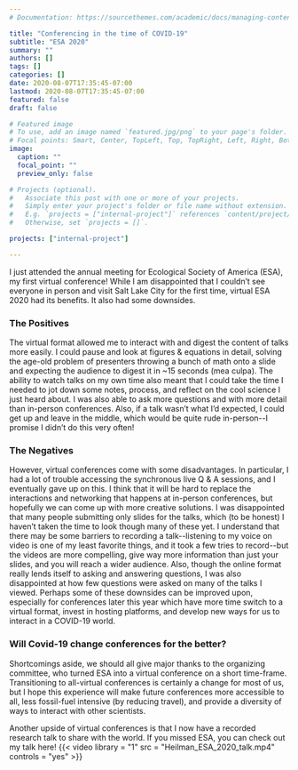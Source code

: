 ```yaml
---
# Documentation: https://sourcethemes.com/academic/docs/managing-content/

title: "Conferencing in the time of COVID-19"
subtitle: "ESA 2020"
summary: ""
authors: []
tags: []
categories: []
date: 2020-08-07T17:35:45-07:00
lastmod: 2020-08-07T17:35:45-07:00
featured: false
draft: false

# Featured image
# To use, add an image named `featured.jpg/png` to your page's folder.
# Focal points: Smart, Center, TopLeft, Top, TopRight, Left, Right, BottomLeft, Bottom, BottomRight.
image:
  caption: ""
  focal_point: ""
  preview_only: false

# Projects (optional).
#   Associate this post with one or more of your projects.
#   Simply enter your project's folder or file name without extension.
#   E.g. `projects = ["internal-project"]` references `content/project/deep-learning/index.md`.
#   Otherwise, set `projects = []`.

projects: ["internal-project"]

---
```


I just attended the annual meeting for Ecological Society of America (ESA), my first virtual conference! While I am disappointed that I couldn’t see everyone in person and visit Salt Lake City for the first time, virtual ESA 2020 had its benefits. It also had some downsides. 

### The Positives
The virtual format allowed me to  interact with and digest the content of talks more easily. I could pause and look at figures & equations in detail, solving the age-old problem of presenters throwing a bunch of math onto a slide and expecting the audience to digest it in ~15 seconds (mea culpa). The ability to watch talks on my own time also meant that I could take the time I needed to jot down some notes, process, and reflect on the cool science I just heard about. I was also able to ask more questions and with more detail than in-person conferences. Also, if a talk wasn’t what I’d expected, I could get up and leave in the middle, which would be quite rude in-person--I promise I didn’t do this very often! 


### The Negatives
However, virtual conferences come with some disadvantages. In particular, I had a lot of trouble accessing the synchronous live Q & A sessions, and I eventually gave up on this. I think that it will be hard to replace the interactions and networking that happens at in-person conferences, but hopefully we can come up with more creative solutions. I was disappointed that many people submitting only slides for the talks, which (to be honest) I haven’t taken the time to look though many of these yet. I understand that there may be some barriers to recording a talk--listening to my voice on video is one of my least favorite things, and it took a few tries to record--but the videos are more compelling, give way more information than just your slides, and you will reach a wider audience. Also, though the online format really lends itself to asking and answering questions, I was also disappointed at how few questions were asked on many of the talks I viewed. Perhaps some of these downsides can be improved upon, especially for conferences later this year which have more time switch to a virtual format, invest in hosting platforms, and develop new ways for us to interact in a COVID-19 world. 

### Will Covid-19 change conferences for the better?
Shortcomings aside, we should all give major thanks to the organizing committee, who turned ESA into a virtual conference on a short time-frame. Transitioning to all-virtual conferences is certainly a change for most of us, but I hope this experience will make future conferences more accessible to all, less fossil-fuel intensive (by reducing travel), and provide a diversity of ways to interact with other scientists. 

Another upside of virtual conferences is that I now have a recorded research talk to share with the world. If you missed ESA, you can check out my talk here!
{{< video library = "1" src = "Heilman_ESA_2020_talk.mp4" controls = "yes" >}}


